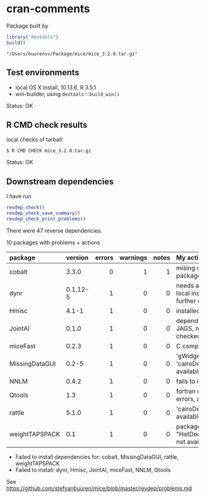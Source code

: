 cran-comments
================

Package built by

``` r
library("devtools")
build()
```

`"/Users/buurensv/Package/mice/mice_3.2.0.tar.gz"`

Test environments
-----------------

-   local OS X install, 10.13.6, R 3.5.1
-   win-builder, using `devtools::build_win()`

Status: OK

R CMD check results
-------------------

local checks of tarball:

`$ R CMD CHECK mice_3.2.0.tar.gz`

Status: OK

Downstream dependencies
-----------------------

I have run

``` r
revdep_check()
revdep_check_save_summary()
revdep_check_print_problems()
```

There were 47 reverse dependencies.

10 packages with problems + actions

| package        | version  |  errors|  warnings|  notes| My actions                                           |
|:---------------|:---------|-------:|---------:|------:|:-----------------------------------------------------|
| cobalt         | 3.3.0    |       0|         1|      1| mising `designmatch` package                         |
| dynr           | 0.1.12-5 |       1|         0|      0| needs additional local installs, not further checked |
| Hmisc          | 4.1-1    |       1|         0|      0| installed by hand                                    |
| JointAI        | 0.1.0    |       1|         0|      0| depends on external JAGS, not further checked        |
| miceFast       | 0.2.3    |       1|         0|      0| C compilation errors                                 |
| MissingDataGUI | 0.2-5    |       1|         0|      0| 'gWidgetsRGtk2', 'cairoDevice' not available         |
| NNLM           | 0.4.2    |       1|         0|      0| fails to install                                     |
| Qtools         | 1.3      |       1|         0|      0| fortran compilation errors, author noted             |
| rattle         | 5.1.0    |       1|         0|      0| 'cairoDevice' not available                          |
| weightTAPSPACK | 0.1      |       1|         0|      0| package "HotDeckImputation" not available            |

-   Failed to install dependencies for: cobalt, MissingDataGUI, rattle, weightTAPSPACK
-   Failed to install: dynr, Hmisc, JointAI, miceFast, NNLM, Qtools

See <https://github.com/stefvanbuuren/mice/blob/master/revdep/problems.md>
